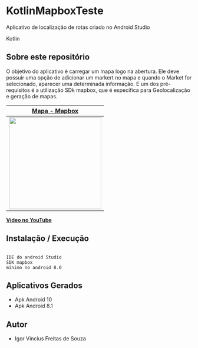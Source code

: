 # KotlinMapboxTeste

Aplicativo de localização de rotas criado no Android Studio

Kotlin
## Sobre este repositório
  O objetivo do aplicativo é carregar um mapa logo na abertura. Ele deve possuir uma opção de adicionar um markert no mapa e quando o Market for selecionado, aparecer uma determinada informação. E um dos pré-requisitos é a utilização SDk mapbox, que é especifica para Geolocalização e geração de mapas. 


| [**Mapa - Mapbox**](https://github.com/igor1043/Projetos-Android-Java-Kotlin/tree/main/KotlinMapboxTeste)      | 
|------------|
|  <img src="https://github.com/igor1043/Projetos-Android-Java-Kotlin/blob/main/screenshots/Teste%20JavaKotlin.jpg" width="250"> |


[**Video no YouTube**](https://www.youtube.com/watch?v=dUuhg6-13WA&ab_channel=IgorVinicius)

## Instalação / Execução

``` 

IDE do android Studio
SDK mapbox
mínimo no android 8.0 

```
## Aplicativos Gerados

* Apk Android 10
* Apk Android 8.1

## Autor

* Igor Vincius Freitas de Souza
